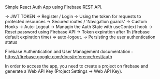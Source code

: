 Simple React Auth App using Firebase REST API.

-> JWT TOKEN
-> Register / Login
-> Using the token for requests to protected resources
-> Secured routes / 'Navigation guards'
-> Custom Hooks
-> Auto-Logout
-> Managin the Auth State with useContext hook
-> Reset password using Firebase API
-> Token expiration after 1h (firebase default expiration time) => auto-logout.
-> Persisting the user authentication status


Firebase Authentication and User Management documentation : https://firebase.google.com/docs/reference/rest/auth


In order to access the app, you need to create a project on firebase and generate a Web API Key (Project Settings -> Web API Key).